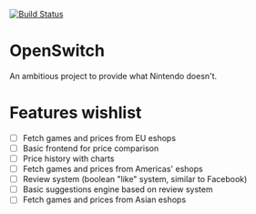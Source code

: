 [![Build Status](https://travis-ci.com/Pitasi/openswitch.svg?branch=develop)](https://travis-ci.com/Pitasi/openswitch)

# OpenSwitch

An ambitious project to provide what Nintendo doesn't.


# Features wishlist

- [ ] Fetch games and prices from EU eshops
- [ ] Basic frontend for price comparison
- [ ] Price history with charts
- [ ] Fetch games and prices from Americas' eshops
- [ ] Review system (boolean "like" system, similar to Facebook)
- [ ] Basic suggestions engine based on review system
- [ ] Fetch games and prices from Asian eshops
